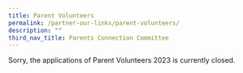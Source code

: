 ```yaml
---
title: Parent Volunteers
permalink: /partner-our-links/parent-volunteers/
description: ""
third_nav_title: Parents Connection Committee
---
```

Sorry, the applications of Parent Volunteers 2023 is currently closed.